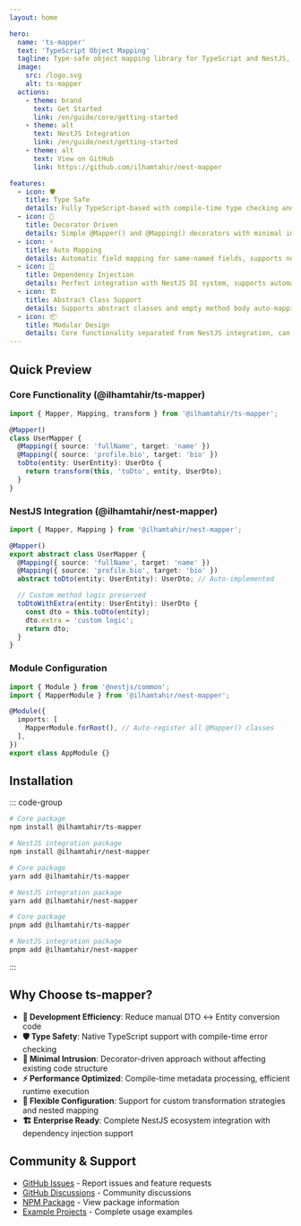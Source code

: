 ```yaml
---
layout: home

hero:
  name: 'ts-mapper'
  text: 'TypeScript Object Mapping'
  tagline: Type-safe object mapping library for TypeScript and NestJS, a MapStruct alternative for Node.js ecosystem
  image:
    src: /logo.svg
    alt: ts-mapper
  actions:
    - theme: brand
      text: Get Started
      link: /en/guide/core/getting-started
    - theme: alt
      text: NestJS Integration
      link: /en/guide/nest/getting-started
    - theme: alt
      text: View on GitHub
      link: https://github.com/ilhamtahir/nest-mapper

features:
  - icon: 🛡️
    title: Type Safe
    details: Fully TypeScript-based with compile-time type checking and IntelliSense support
  - icon: 🎯
    title: Decorator Driven
    details: Simple @Mapper() and @Mapping() decorators with minimal impact on existing code
  - icon: ⚡
    title: Auto Mapping
    details: Automatic field mapping for same-named fields, supports nested path mapping like profile.bio
  - icon: 🔄
    title: Dependency Injection
    details: Perfect integration with NestJS DI system, supports automatic Mapper registration and injection
  - icon: 🏗️
    title: Abstract Class Support
    details: Supports abstract classes and empty method body auto-mapping with Proxy auto-implementation
  - icon: 📦
    title: Modular Design
    details: Core functionality separated from NestJS integration, can be used independently or with NestJS
---
```


## Quick Preview

### Core Functionality (@ilhamtahir/ts-mapper)

```typescript
import { Mapper, Mapping, transform } from '@ilhamtahir/ts-mapper';

@Mapper()
class UserMapper {
  @Mapping({ source: 'fullName', target: 'name' })
  @Mapping({ source: 'profile.bio', target: 'bio' })
  toDto(entity: UserEntity): UserDto {
    return transform(this, 'toDto', entity, UserDto);
  }
}
```

### NestJS Integration (@ilhamtahir/nest-mapper)

```typescript
import { Mapper, Mapping } from '@ilhamtahir/nest-mapper';

@Mapper()
export abstract class UserMapper {
  @Mapping({ source: 'fullName', target: 'name' })
  @Mapping({ source: 'profile.bio', target: 'bio' })
  abstract toDto(entity: UserEntity): UserDto; // Auto-implemented

  // Custom method logic preserved
  toDtoWithExtra(entity: UserEntity): UserDto {
    const dto = this.toDto(entity);
    dto.extra = 'custom logic';
    return dto;
  }
}
```

### Module Configuration

```typescript
import { Module } from '@nestjs/common';
import { MapperModule } from '@ilhamtahir/nest-mapper';

@Module({
  imports: [
    MapperModule.forRoot(), // Auto-register all @Mapper() classes
  ],
})
export class AppModule {}
```

## Installation

::: code-group

```bash [npm]
# Core package
npm install @ilhamtahir/ts-mapper

# NestJS integration package
npm install @ilhamtahir/nest-mapper
```

```bash [yarn]
# Core package
yarn add @ilhamtahir/ts-mapper

# NestJS integration package
yarn add @ilhamtahir/nest-mapper
```

```bash [pnpm]
# Core package
pnpm add @ilhamtahir/ts-mapper

# NestJS integration package
pnpm add @ilhamtahir/nest-mapper
```

:::

## Why Choose ts-mapper?

- **🚀 Development Efficiency**: Reduce manual DTO ↔ Entity conversion code
- **🛡️ Type Safety**: Native TypeScript support with compile-time error checking
- **🎯 Minimal Intrusion**: Decorator-driven approach without affecting existing code structure
- **⚡ Performance Optimized**: Compile-time metadata processing, efficient runtime execution
- **🔧 Flexible Configuration**: Support for custom transformation strategies and nested mapping
- **🏗️ Enterprise Ready**: Complete NestJS ecosystem integration with dependency injection support

## Community & Support

- [GitHub Issues](https://github.com/ilhamtahir/nest-mapper/issues) - Report issues and feature requests
- [GitHub Discussions](https://github.com/ilhamtahir/nest-mapper/discussions) - Community discussions
- [NPM Package](https://www.npmjs.com/package/@ilhamtahir/ts-mapper) - View package information
- [Example Projects](https://github.com/ilhamtahir/nest-mapper/tree/main/examples) - Complete usage examples
